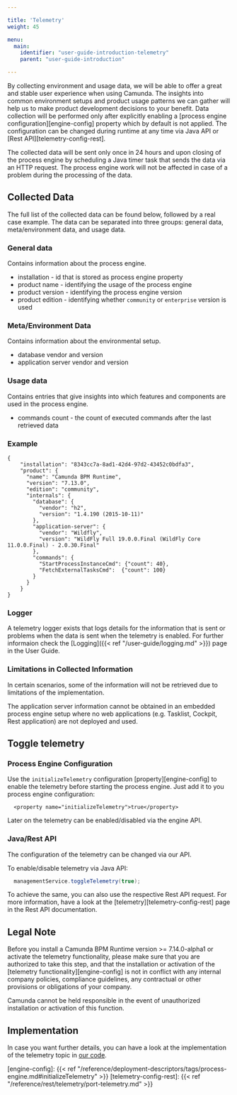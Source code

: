 ```yaml
---

title: 'Telemetry'
weight: 45

menu:
  main:
    identifier: "user-guide-introduction-telemetry"
    parent: "user-guide-introduction"

---
```



By collecting environment and usage data, we will be able to offer a great and stable user experience when using Camunda. The insights into common environment setups and product usage patterns we can gather will help us to make product development decisions to your benefit. Data collection will be performed only after explicitly enabling a [process engine configuration][engine-config] property which by default is not applied. The configuration can be changed during runtime at any time via Java API or [Rest API][telemetry-config-rest].

The collected data will be sent only once in 24 hours and upon closing of the process engine by scheduling a Java timer task that sends the data via an HTTP request. The process engine work will not be affected in case of a problem during the processing of the data.

## Collected Data

The full list of the collected data can be found below, followed by a real case example. The data can be separated into three groups: general data, meta/environment data, and usage data.

### General data
Contains information about the process engine.

* installation - id that is stored as process engine property
* product name - identifying the usage of the process engine
* product version - identifying the process engine version
* product edition - identifying whether `community` or `enterprise` version is used

### Meta/Environment Data
Contains information about the environmental setup.

* database vendor and version
* application server vendor and version

### Usage data
Contains entries that give insights into which features and components are used in the process engine.

* commands count - the count of executed commands after the last retrieved data

### Example

```
{
    "installation": "8343cc7a-8ad1-42d4-97d2-43452c0bdfa3",
    "product": {
      "name": "Camunda BPM Runtime",
      "version": "7.13.0",
      "edition": "community",
      "internals": {
        "database": {  
          "vendor": "h2",
          "version": "1.4.190 (2015-10-11)"
        },
        "application-server": {
          "vendor": "Wildfly",
          "version": "WildFly Full 19.0.0.Final (WildFly Core 11.0.0.Final) - 2.0.30.Final"
        },
        "commands": {
          "StartProcessInstanceCmd": {"count": 40},
          "FetchExternalTasksCmd":  {"count": 100}
        }
      }
    }
}
```

### Logger

A telemetry logger exists that logs details for the information that is sent or problems when the data is sent when the telemetry is enabled. For further informaion check the [Logging]({{< ref "/user-guide/logging.md" >}}) page in the User Guide.

### Limitations in Collected Information

In certain scenarios, some of the information will not be retrieved due to limitations of the implementation.

The application server information cannot be obtained in an embedded process engine setup where no web applications (e.g. Tasklist, Cockpit, Rest application) are not deployed and used.


## Toggle telemetry

### Process Engine Configuration

Use the `initializeTelemetry` configuration [property][engine-config] to enable the telemetry before starting the process engine. Just add it to you process engine configuration:

```
  <property name="initializeTelemetry">true</property>
```

Later on the telemetry can be enabled/disabled via the engine API.

### Java/Rest API

The configuration of the telemetry can be changed via our API.

To enable/disable telemetry via Java API:

```java
  managementService.toggleTelemetry(true);
```

To achieve the same, you can also use the respective Rest API request. For more information, have a look at the [telemetry][telemetry-config-rest] page in the Rest API documentation.

## Legal Note

Before you install a Camunda BPM Runtime version >= 7.14.0-alpha1 or activate the telemetry functionality, please make sure that you are authorized to take this step, and that the installation or activation of the [telemetry functionality][engine-config] is not in conflict with any internal company policies, compliance guidelines, any contractual or other provisions or obligations of your company.

Camunda cannot be held responsible in the event of unauthorized installation or activation of this function.

## Implementation 

In case you want further details, you can have a look at the implementation of the telemetry topic in [our code](https://github.com/camunda/camunda-bpm-platform/blob/2015f4902853bf688216c9f75e846256d100fe95/engine/src/main/java/org/camunda/bpm/engine/impl/telemetry/reporter/TelemetrySendingTask.java#L69-L98).

[engine-config]: {{< ref "/reference/deployment-descriptors/tags/process-engine.md#initializeTelemetry" >}}
[telemetry-config-rest]: {{< ref "/reference/rest/telemetry/port-telemetry.md" >}}
